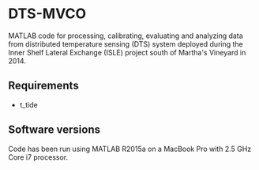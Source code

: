 # DTS-MVCO

MATLAB code for processing, calibrating, evaluating and analyzing data from
distributed temperature sensing (DTS) system deployed during the Inner Shelf
Lateral Exchange (ISLE) project south of Martha's Vineyard in 2014.

## Requirements

* t_tide

## Software versions

Code has been run using MATLAB R2015a on a MacBook Pro with 2.5 GHz Core i7
processor.